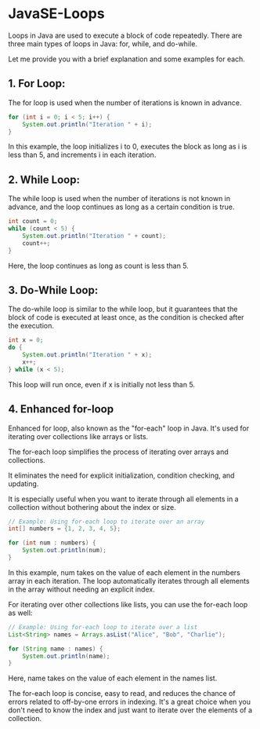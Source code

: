 # JavaSE-Loops

Loops in Java are used to execute a block of code repeatedly. There are three main types of loops in Java: for, while, and do-while. 

Let me provide you with a brief explanation and some examples for each.

## 1. For Loop:
The for loop is used when the number of iterations is known in advance.

```java
for (int i = 0; i < 5; i++) {
    System.out.println("Iteration " + i);
}
```

In this example, the loop initializes i to 0, executes the block as long as i is less than 5, and increments i in each iteration.

## 2. While Loop:
The while loop is used when the number of iterations is not known in advance, and the loop continues as long as a certain condition is true.

```java
int count = 0;
while (count < 5) {
    System.out.println("Iteration " + count);
    count++;
}
```

Here, the loop continues as long as count is less than 5.

## 3. Do-While Loop:
The do-while loop is similar to the while loop, but it guarantees that the block of code is executed at least once, as the condition is checked after the execution.

```java
int x = 0;
do {
    System.out.println("Iteration " + x);
    x++;
} while (x < 5);
```

This loop will run once, even if x is initially not less than 5.

## 4. Enhanced for-loop

Enhanced for loop, also known as the "for-each" loop in Java. It's used for iterating over collections like arrays or lists. 

The for-each loop simplifies the process of iterating over arrays and collections. 

It eliminates the need for explicit initialization, condition checking, and updating. 

It is especially useful when you want to iterate through all elements in a collection without bothering about the index or size.

```java
// Example: Using for-each loop to iterate over an array
int[] numbers = {1, 2, 3, 4, 5};

for (int num : numbers) {
    System.out.println(num);
}
```

In this example, num takes on the value of each element in the numbers array in each iteration. The loop automatically iterates through all elements in the array without needing an explicit index.

For iterating over other collections like lists, you can use the for-each loop as well:

```java
// Example: Using for-each loop to iterate over a list
List<String> names = Arrays.asList("Alice", "Bob", "Charlie");

for (String name : names) {
    System.out.println(name);
}
```

Here, name takes on the value of each element in the names list.

The for-each loop is concise, easy to read, and reduces the chance of errors related to off-by-one errors in indexing. It's a great choice when you don't need to know the index and just want to iterate over the elements of a collection. 

